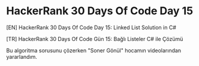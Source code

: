 # HackerRank 30 Days Of Code Day 15

[EN] HackerRank 30 Days Of Code Day 15: Linked List Solution in C# 


[TR] HackerRank 30 Days Of Code Gün 15: Bağlı Listeler C# ile Çözümü


Bu algoritma sorusunu çözerken "Soner Gönül" hocamın videolarından yararlandım.
